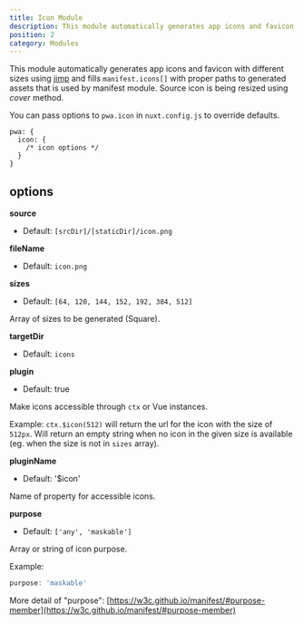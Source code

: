 ```yaml
---
title: Icon Module
description: This module automatically generates app icons and favicon with different sizes
position: 2
category: Modules
---
```


This module automatically generates app icons and favicon with different sizes using [jimp](https://github.com/oliver-moran/jimp) and fills `manifest.icons[]` with proper paths to generated assets that is used by manifest module. Source icon is being resized using *cover* method.


You can pass options to `pwa.icon` in `nuxt.config.js` to override defaults.

```js{}[nuxt.config.js]
pwa: {
  icon: {
    /* icon options */
  }
}
```

## options

**source**
- Default: `[srcDir]/[staticDir]/icon.png`

**fileName**
- Default: `icon.png`

**sizes**
- Default: `[64, 120, 144, 152, 192, 384, 512]`

Array of sizes to be generated (Square).

**targetDir**
- Default: `icons`

**plugin**
- Default: true

Make icons accessible through `ctx` or Vue instances.

Example: `ctx.$icon(512)` will return the url for the icon with the size of `512px`.
Will return an empty string when no icon in the given size is available (eg. when the size is not in `sizes` array).

**pluginName**
- Default: '$icon'

Name of property for accessible icons.

**purpose**
- Default: `['any', 'maskable']`

Array or string of icon purpose.

Example:

```js
purpose: 'maskable'
```

More detail of "purpose": [https://w3c.github.io/manifest/#purpose-member](https://w3c.github.io/manifest/#purpose-member)
